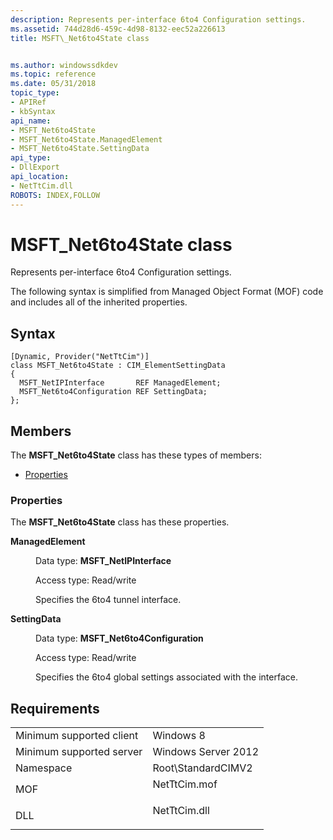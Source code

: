 ```yaml
---
description: Represents per-interface 6to4 Configuration settings.
ms.assetid: 744d28d6-459c-4d98-8132-eec52a226613
title: MSFT\_Net6to4State class


ms.author: windowssdkdev
ms.topic: reference
ms.date: 05/31/2018
topic_type: 
- APIRef
- kbSyntax
api_name: 
- MSFT_Net6to4State
- MSFT_Net6to4State.ManagedElement
- MSFT_Net6to4State.SettingData
api_type: 
- DllExport
api_location: 
- NetTtCim.dll
ROBOTS: INDEX,FOLLOW
---
```


# MSFT\_Net6to4State class

Represents per-interface 6to4 Configuration settings.

The following syntax is simplified from Managed Object Format (MOF) code and includes all of the inherited properties.

## Syntax

``` syntax
[Dynamic, Provider("NetTtCim")]
class MSFT_Net6to4State : CIM_ElementSettingData
{
  MSFT_NetIPInterface       REF ManagedElement;
  MSFT_Net6to4Configuration REF SettingData;
};
```

## Members

The **MSFT\_Net6to4State** class has these types of members:

-   [Properties](#properties)

### Properties

The **MSFT\_Net6to4State** class has these properties.

<dl> <dt>

**ManagedElement**
</dt> <dd> <dl> <dt>

Data type: **MSFT\_NetIPInterface**
</dt> <dt>

Access type: Read/write
</dt> </dl>

Specifies the 6to4 tunnel interface.

</dd> <dt>

**SettingData**
</dt> <dd> <dl> <dt>

Data type: **MSFT\_Net6to4Configuration**
</dt> <dt>

Access type: Read/write
</dt> </dl>

Specifies the 6to4 global settings associated with the interface.

</dd> </dl>

## Requirements



|                                     |                                                                                         |
|-------------------------------------|-----------------------------------------------------------------------------------------|
| Minimum supported client<br/> | Windows 8<br/>                                                                    |
| Minimum supported server<br/> | Windows Server 2012<br/>                                                          |
| Namespace<br/>                | Root\\StandardCIMV2<br/>                                                          |
| MOF<br/>                      | <dl> <dt>NetTtCim.mof</dt> </dl> |
| DLL<br/>                      | <dl> <dt>NetTtCim.dll</dt> </dl> |



 

 




